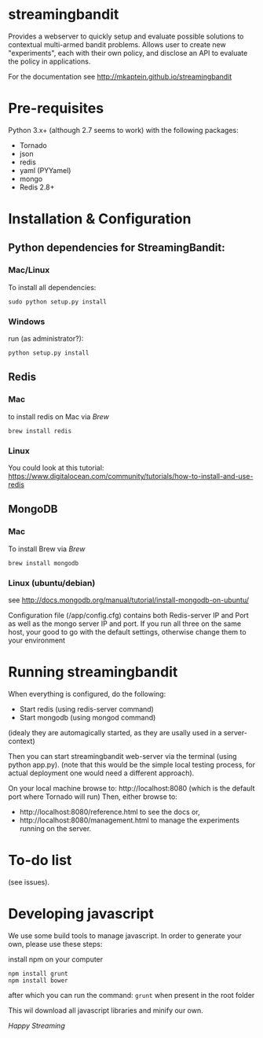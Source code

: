 # streamingbandit

Provides a webserver to quickly setup and evaluate possible solutions to contextual multi-armed bandit problems. Allows user to create new "experiments", each with their own policy, and disclose an API to evaluate the policy in applications.

For the documentation see http://mkaptein.github.io/streamingbandit

# Pre-requisites

Python 3.x+ (although 2.7 seems to work) with the following packages:
* Tornado
* json
* redis
* yaml (PYYamel)
* mongo
* Redis 2.8+

# Installation & Configuration

## Python dependencies for StreamingBandit:

### Mac/Linux
To install all dependencies:

```
sudo python setup.py install
```
### Windows
run (as administrator?):
```
python setup.py install
``` 


## Redis
### Mac
to install redis on Mac via _Brew_
```
brew install redis
```

### Linux
You could look at this tutorial: https://www.digitalocean.com/community/tutorials/how-to-install-and-use-redis

## MongoDB
### Mac
To install Brew via _Brew_
```
brew install mongodb
```

### Linux (ubuntu/debian)
see http://docs.mongodb.org/manual/tutorial/install-mongodb-on-ubuntu/

Configuration file (<root>/app/config.cfg) contains both Redis-server IP and Port as well as the mongo server IP and port. If you run all three on the same host, your good to go with the default settings, otherwise change them to your environment

# Running streamingbandit 

When everything is configured, do the following:
* Start redis (using redis-server command)
* Start mongodb (using mongod command)

(idealy they are automagically started, as they are usally used in a server-context)

Then you can start streamingbandit web-server via the terminal (using python app.py). (note that this would be the simple local testing process, for actual deployment one would need a different approach).

On your local machine browse to: http://localhost:8080 (which is the default port where Tornado will run)
Then, either browse to:
* http://localhost:8080/reference.html to see the docs or,
* http://localhost:8080/management.html to manage the experiments running on the server.

# To-do list
(see issues).

# Developing javascript 
We use some build tools to manage javascript. In order to generate your own, please use these steps:

install npm on your computer

```
npm install grunt 
npm install bower

```
after which you can run the command: ```grunt``` when present in the root folder

This wil download all javascript libraries and minify our own.


_Happy Streaming_


